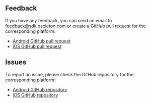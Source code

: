 ## Feedback

If you have any feedback, you can send an email to [feedback@sdk.oscleton.com](mailto:feedback@sdk.oscleton.com)
or create a GitHub pull request for the corresponding platform:

- [Android GitHub pull request]
- [iOS GitHub pull request]

## Issues

To report an issue, please check the GitHub repository for the corresponding platform:

- [Android GitHub repository]
- [iOS GitHub repository]

[Android GitHub repository]: https://github.com/ArthurVimond/oscleton-android-sdk/issues
[iOS GitHub repository]: https://github.com/ArthurVimond/oscleton-ios-sdk/issues
[Android GitHub pull request]: https://github.com/ArthurVimond/oscleton-android-sdk/pulls
[iOS GitHub pull request]: https://github.com/ArthurVimond/oscleton-ios-sdk/pulls